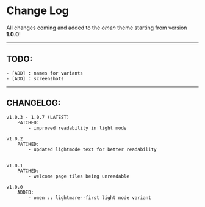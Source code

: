 # Change Log

All changes coming and added to the *omen* theme starting from version **1.0.0**!

<hr>

## TODO:

```
- [ADD] : names for variants
- [ADD] : screenshots
```

<hr>

## CHANGELOG:

```
v1.0.3 - 1.0.7 (LATEST)
    PATCHED:
        - improved readability in light mode

v1.0.2
    PATCHED:
        - updated lightmode text for better readability


v1.0.1
    PATCHED:
        - welcome page tiles being unreadable

v1.0.0
    ADDED:
        - omen :: lightmare--first light mode variant
```